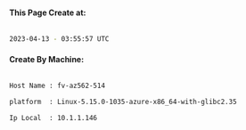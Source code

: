 
   
#### This Page Create at:

```bash

2023-04-13 - 03:55:57 UTC

```

#### Create By Machine:

```bash

Host Name : fv-az562-514

platform  : Linux-5.15.0-1035-azure-x86_64-with-glibc2.35

Ip Local  : 10.1.1.146

```

